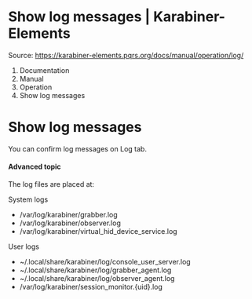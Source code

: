 # Show log messages | Karabiner-Elements

Source: https://karabiner-elements.pqrs.org/docs/manual/operation/log/

1. Documentation
1. Manual
1. Operation
1. Show log messages

# Show log messages

You can confirm log messages on Log tab.

#### Advanced topic

The log files are placed at:

System logs

- /var/log/karabiner/grabber.log
- /var/log/karabiner/observer.log
- /var/log/karabiner/virtual_hid_device_service.log

User logs

- ~/.local/share/karabiner/log/console_user_server.log
- ~/.local/share/karabiner/log/grabber_agent.log
- ~/.local/share/karabiner/log/observer_agent.log
- /var/log/karabiner/session_monitor.{uid}.log

